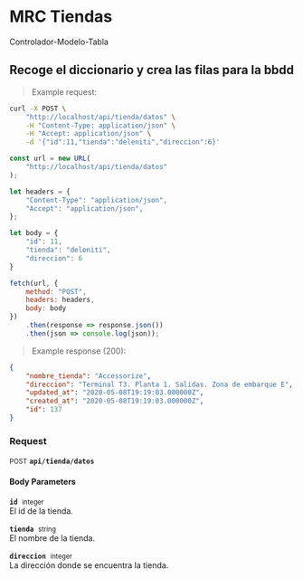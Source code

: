 # MRC Tiendas
Controlador-Modelo-Tabla

## Recoge el diccionario y crea las filas para la bbdd



> Example request:

```bash
curl -X POST \
    "http://localhost/api/tienda/datos" \
    -H "Content-Type: application/json" \
    -H "Accept: application/json" \
    -d '{"id":11,"tienda":"deleniti","direccion":6}'

```

```javascript
const url = new URL(
    "http://localhost/api/tienda/datos"
);

let headers = {
    "Content-Type": "application/json",
    "Accept": "application/json",
};

let body = {
    "id": 11,
    "tienda": "deleniti",
    "direccion": 6
}

fetch(url, {
    method: "POST",
    headers: headers,
    body: body
})
    .then(response => response.json())
    .then(json => console.log(json));
```


> Example response (200):

```json
{
    "nombre_tienda": "Accessorize",
    "direccion": "Terminal T3. Planta 1. Salidas. Zona de embarque E",
    "updated_at": "2020-05-08T19:19:03.000000Z",
    "created_at": "2020-05-08T19:19:03.000000Z",
    "id": 137
}
```

### Request
<small class="badge badge-black">POST</small>
 **`api/tienda/datos`**

<h4 class="fancy-heading-panel"><b>Body Parameters</b></h4>
<p>
    <code><b>id</b></code>&nbsp; <small>integer</small>     <br>
    El id de la tienda.
</p>
<p>
    <code><b>tienda</b></code>&nbsp; <small>string</small>     <br>
    El nombre de la tienda.
</p>
<p>
    <code><b>direccion</b></code>&nbsp; <small>integer</small>     <br>
    La dirección donde se encuentra la tienda.
</p>



